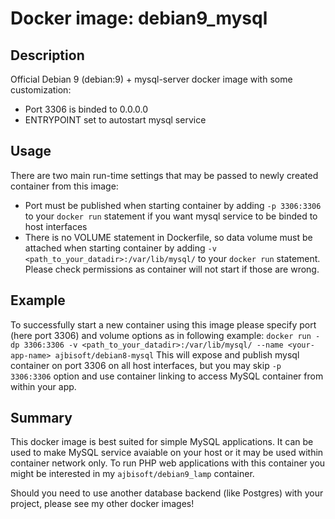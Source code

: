 # Docker image: debian9_mysql

## Description

Official Debian 9 (debian:9) + mysql-server docker image with some customization:
* Port 3306 is binded to 0.0.0.0
* ENTRYPOINT set to autostart mysql service

## Usage

There are two main run-time settings that may be passed to newly created container from this image:
* Port must be published when starting container by adding `-p 3306:3306` to your `docker run` statement if you want mysql service to be binded to host interfaces
* There is no VOLUME statement in Dockerfile, so data volume must be attached when starting container by adding `-v <path_to_your_datadir>:/var/lib/mysql/` to your `docker run` statement. Please check permissions as container will not start if those are wrong.

## Example

To successfully start a new container using this image please specify port (here port 3306) and volume options as in following example:
`docker run -dp 3306:3306 -v <path_to_your_datadir>:/var/lib/mysql/ --name <your-app-name> ajbisoft/debian8-mysql`
This will expose and publish mysql container on port 3306 on all host interfaces, but you may skip `-p 3306:3306` option and use container linking to access MySQL container from within your app.

## Summary

This docker image is best suited for simple MySQL applications. It can be used to make MySQL service avaiable on your host or it may be used within container network only. To run PHP web applications with this container you might be interested in my `ajbisoft/debian9_lamp` container.

Should you need to use another database backend (like Postgres) with your project, please see my other docker images!
